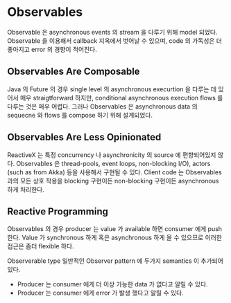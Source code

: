 # Observables

Observable 은 asynchronous events 의 stream 을 다루기 위해 model 되었다. 
Observable 을 이용해서 callback 지옥에서 벗어날 수 있으며, code 의 가독성은 
더 좋아지고 error 의 경향이 적어진다.

## Observables Are Composable
Java 의 Future 의 경우 single level 의 asynchronous execurtion 을 다루는 데 
있어서 매우 straigtforward 하지만, conditional asynchronous execution flows 를 
다루는 것은 매우 어렵다. 그러나 Observables 은 asynchronous data 의 sequecne 와
flows 를 compose 하기 위해 설계되었다.

## Observables Are Less Opinionated
ReactiveX 는 특정 concurrency 나 asynchronicity 의 source 에 편향되어있지 않다. 
Observables 은 thread-pools, event loops, non-blocking I/O), actors (such as 
from Akka) 등을 사용해서 구현될 수 있다. Client code 는 Observables 과의 모든 
상호 작용을 blocking 구현이든 non-blocking 구현이든 asynchronous 하게 처리한다.


## Reactive Programming
Observables 의 경우 producer 는 value 가 available 하면 consumer 에게 push 한다.
Value 가 synchronous 하게 혹은 asynchronous 하게 올 수 있으므로 이러한 접근은 
좀더 flexible 하다.

Observerable type 일반적인 Observer pattern 에 두가지 semantics 이 추가되어 있다.

* Producer 는 consumer 에게 더 이상 가능한 data 가 없다고 알릴 수 있다.
* Producer 는 consumer 에게 error 가 발생 했다고 알릴 수 있다.
